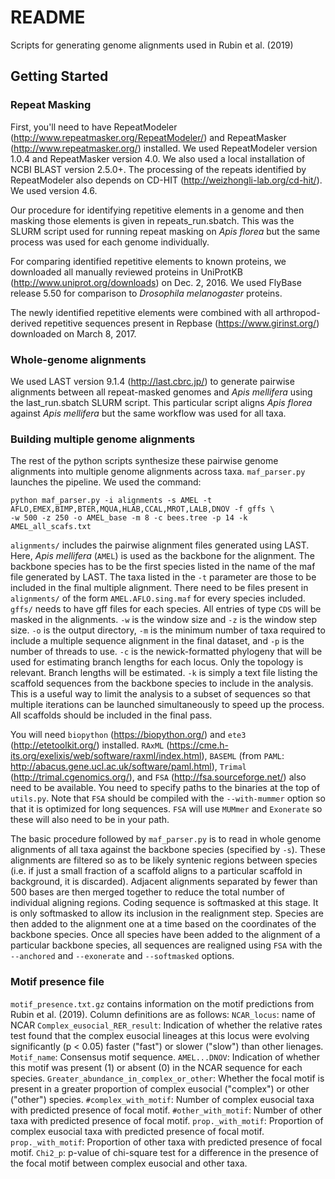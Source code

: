 # README

Scripts for generating genome alignments used in Rubin et al. (2019)

## Getting Started

### Repeat Masking

First, you'll need to have RepeatModeler (http://www.repeatmasker.org/RepeatModeler/) and RepeatMasker (http://www.repeatmasker.org/) installed. We used RepeatModeler version 1.0.4 and RepeatMasker version 4.0. We also used a local installation of NCBI BLAST version 2.5.0+. The processing of the repeats identified by RepeatModeler also depends on CD-HIT (http://weizhongli-lab.org/cd-hit/). We used version 4.6.

Our procedure for identifying repetitive elements in a genome and then masking those elements is given in repeats_run.sbatch. This was the SLURM script used for running repeat masking on *Apis florea* but the same process was used for each genome individually.

For comparing identified repetitive elements to known proteins, we downloaded all manually reviewed proteins in UniProtKB (http://www.uniprot.org/downloads) on Dec. 2, 2016. We used FlyBase release 5.50 for comparison to *Drosophila melanogaster* proteins. 

The newly identified repetitive elements were combined with all arthropod-derived repetitive sequences present in Repbase (https://www.girinst.org/) downloaded on March 8, 2017.

### Whole-genome alignments

We used LAST version 9.1.4 (http://last.cbrc.jp/) to generate pairwise alignments between all repeat-masked genomes and *Apis mellifera* using the last_run.sbatch SLURM script. This particular script aligns *Apis florea* against *Apis mellifera* but the same workflow was used for all taxa.

### Building multiple genome alignments

The rest of the python scripts synthesize these pairwise genome alignments into multiple genome alignments across taxa. ```maf_parser.py``` launches the pipeline. We used the command:

```
python maf_parser.py -i alignments -s AMEL -t AFLO,EMEX,BIMP,BTER,MQUA,HLAB,CCAL,MROT,LALB,DNOV -f gffs \
-w 500 -z 250 -o AMEL_base -m 8 -c bees.tree -p 14 -k AMEL_all_scafs.txt
```

```alignments/``` includes the pairwise alignment files generated using LAST. Here, *Apis mellifera* (```AMEL```) is used as the backbone for the alignment. The backbone species has to be the first species listed in the name of the maf file generated by LAST. The taxa listed in the ```-t``` parameter are those to be included in the final multiple alignment. There need to be files present in ```alignments/``` of the form ```AMEL.AFLO.sing.maf``` for every species included. ```gffs/``` needs to have gff files for each species. All entries of type ```CDS``` will be masked in the alignments. ```-w``` is the window size and ```-z``` is the window step size. ```-o``` is the output directory, ```-m``` is the minimum number of taxa required to include a multiple sequence alignment in the final dataset, and ```-p``` is the number of threads to use. ```-c``` is the newick-formatted phylogeny that will be used for estimating branch lengths for each locus. Only the topology is relevant. Branch lengths will be estimated. ```-k``` is simply a text file listing the scaffold sequences from the backbone species to include in the analysis. This is a useful way to limit the analysis to a subset of sequences so that multiple iterations can be launched simultaneously to speed up the process. All scaffolds should be included in the final pass.

You will need ```biopython``` (https://biopython.org/) and ```ete3``` (http://etetoolkit.org/) installed. ```RAxML``` (https://cme.h-its.org/exelixis/web/software/raxml/index.html), ```BASEML``` (from ```PAML```: http://abacus.gene.ucl.ac.uk/software/paml.html), ```Trimal``` (http://trimal.cgenomics.org/), and ```FSA``` (http://fsa.sourceforge.net/) also need to be available. You need to specify paths to the binaries at the top of ```utils.py```. Note that ```FSA``` should be compiled with the ```--with-mummer``` option so that it is optimized for long sequences. ```FSA``` will use ```MUMmer``` and ```Exonerate``` so these will also need to be in your path.

The basic procedure followed by ```maf_parser.py``` is to read in whole genome alignments of all taxa against the backbone species (specified by ```-s```). These alignments are filtered so as to be likely syntenic regions between species (i.e. if just a small fraction of a scaffold aligns to a particular scaffold in background, it is discarded). Adjacent alignments separated by fewer than 500 bases are then merged together to reduce the total number of individual aligning regions. Coding sequence is softmasked at this stage. It is only softmasked to allow its inclusion in the realignment step. Species are then added to the alignment one at a time based on the coordinates of the backbone species. Once all species have been added to the alignment of a particular backbone species, all sequences are realigned using ```FSA``` with the ```--anchored``` and ```--exonerate``` and ```--softmasked``` options. 

### Motif presence file

```motif_presence.txt.gz``` contains information on the motif predictions from Rubin et al. (2019). Column definitions are as follows:
```NCAR_locus```: name of NCAR
```Complex_eusocial_RER_result```: Indication of whether the relative rates test found that the complex eusocial lineages  at this locus were evolving significantly (p < 0.05) faster ("fast") or slower ("slow") than other lienages.
```Motif_name```: Consensus motif sequence.
```AMEL...DNOV```: Indication of whether this motif was present (1) or absent (0) in the NCAR sequence for each species.
```Greater_abundance_in_complex_or_other```: Whether the focal motif is present in a greater proportion of complex eusocial ("complex") or other ("other") species.
```#complex_with_motif```: Number of complex eusocial taxa with predicted presence of focal motif.
```#other_with_motif```: Number of other taxa with predicted presence of focal motif.
```prop._with_motif```: Proportion of complex eusocial taxa with predicted presence of focal motif.
```prop._with_motif```: Proportion of other taxa with predicted presence of focal motif.
```Chi2_p```: p-value of chi-square test for a difference in the presence of the focal motif between complex eusocial and other taxa.

